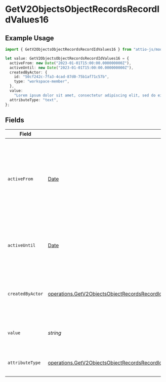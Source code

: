 # GetV2ObjectsObjectRecordsRecordIdValues16

## Example Usage

```typescript
import { GetV2ObjectsObjectRecordsRecordIdValues16 } from "attio-js/models/operations";

let value: GetV2ObjectsObjectRecordsRecordIdValues16 = {
  activeFrom: new Date("2023-01-01T15:00:00.000000000Z"),
  activeUntil: new Date("2023-01-01T15:00:00.000000000Z"),
  createdByActor: {
    id: "50cf242c-7fa3-4cad-87d0-75b1af71c57b",
    type: "workspace-member",
  },
  value:
    "Lorem ipsum dolor sit amet, consectetur adipiscing elit, sed do eiusmod tempor incididunt ut labore et dolore magna aliqua.",
  attributeType: "text",
};
```

## Fields

| Field                                                                                                                                                                                                                                                      | Type                                                                                                                                                                                                                                                       | Required                                                                                                                                                                                                                                                   | Description                                                                                                                                                                                                                                                | Example                                                                                                                                                                                                                                                    |
| ---------------------------------------------------------------------------------------------------------------------------------------------------------------------------------------------------------------------------------------------------------- | ---------------------------------------------------------------------------------------------------------------------------------------------------------------------------------------------------------------------------------------------------------- | ---------------------------------------------------------------------------------------------------------------------------------------------------------------------------------------------------------------------------------------------------------- | ---------------------------------------------------------------------------------------------------------------------------------------------------------------------------------------------------------------------------------------------------------- | ---------------------------------------------------------------------------------------------------------------------------------------------------------------------------------------------------------------------------------------------------------- |
| `activeFrom`                                                                                                                                                                                                                                               | [Date](https://developer.mozilla.org/en-US/docs/Web/JavaScript/Reference/Global_Objects/Date)                                                                                                                                                              | :heavy_check_mark:                                                                                                                                                                                                                                         | The point in time at which this value was made "active". `active_from` can be considered roughly analogous to `created_at`.                                                                                                                                | 2023-01-01T15:00:00.000000000Z                                                                                                                                                                                                                             |
| `activeUntil`                                                                                                                                                                                                                                              | [Date](https://developer.mozilla.org/en-US/docs/Web/JavaScript/Reference/Global_Objects/Date)                                                                                                                                                              | :heavy_check_mark:                                                                                                                                                                                                                                         | The point in time at which this value was deactivated. If `null`, the value is active.                                                                                                                                                                     | 2023-01-01T15:00:00.000000000Z                                                                                                                                                                                                                             |
| `createdByActor`                                                                                                                                                                                                                                           | [operations.GetV2ObjectsObjectRecordsRecordIdValuesRecordsResponse200ApplicationJSONResponseBodyData16CreatedByActor](../../models/operations/getv2objectsobjectrecordsrecordidvaluesrecordsresponse200applicationjsonresponsebodydata16createdbyactor.md) | :heavy_check_mark:                                                                                                                                                                                                                                         | The actor that created this value.                                                                                                                                                                                                                         | {<br/>"type": "workspace-member",<br/>"id": "50cf242c-7fa3-4cad-87d0-75b1af71c57b"<br/>}                                                                                                                                                                   |
| `value`                                                                                                                                                                                                                                                    | *string*                                                                                                                                                                                                                                                   | :heavy_check_mark:                                                                                                                                                                                                                                         | A raw text field. Values are limited to 10MB.                                                                                                                                                                                                              | Lorem ipsum dolor sit amet, consectetur adipiscing elit, sed do eiusmod tempor incididunt ut labore et dolore magna aliqua.                                                                                                                                |
| `attributeType`                                                                                                                                                                                                                                            | [operations.GetV2ObjectsObjectRecordsRecordIdValuesRecordsResponse200ApplicationJSONResponseBodyData16AttributeType](../../models/operations/getv2objectsobjectrecordsrecordidvaluesrecordsresponse200applicationjsonresponsebodydata16attributetype.md)   | :heavy_check_mark:                                                                                                                                                                                                                                         | The attribute type of the value.                                                                                                                                                                                                                           | text                                                                                                                                                                                                                                                       |